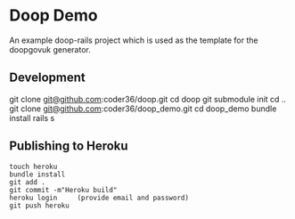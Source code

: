 # Doop Demo
An example doop-rails project which is used as the template for the doopgovuk generator.


## Development

   git clone git@github.com:coder36/doop.git
   cd doop
   git submodule init
   cd ..
   git clone git@github.com:coder36/doop_demo.git
   cd doop_demo
   bundle install
   rails s


## Publishing to Heroku

    touch heroku
    bundle install
    git add .
    git commit -m"Heroku build"
    heroku login     (provide email and password)
    git push heroku

